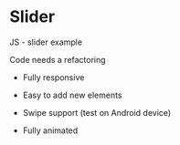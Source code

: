 # Slider

JS - slider example

Сode needs a refactoring

+ Fully responsive

+ Easy to add new elements

+ Swipe support (test on Android device)

+ Fully animated
